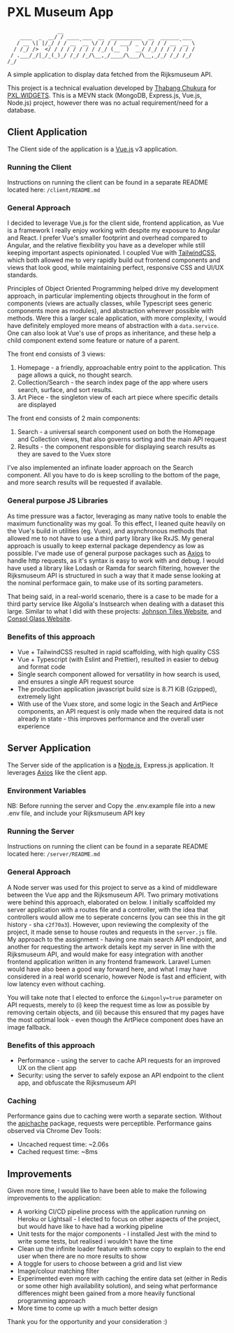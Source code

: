 # PXL Museum App

```
                __
    ____  _  __/ / ____ ___  __  __________  __  ______ ___
   / __ \| |/_/ / / __ `__ \/ / / / ___/ _ \/ / / / __ `__ \
  / /_/ />  </ / / / / / / / /_/ (__  )  __/ /_/ / / / / / /
 / .___/_/|_/_(_)_/ /_/ /_/\__,_/____/\___/\__,_/_/ /_/ /_/
/_/

```

A simple application to display data fetched from the Rijksmuseum API.

This project is a technical evaluation developed by [Thabang Chukura](mailto:atchukura@gmail.com) for [PXL.WIDGETS](https://pxlwidgets.com/). This is a MEVN stack (MongoDB, Express.js, Vue.js, Node.js) project, however there was no actual requirement/need for a database.

## Client Application

The Client side of the application is a [Vue.js](https://vuejs.org) v3 application.

### Running the Client

Instructions on running the client can be found in a separate README located here: `/client/README.md`

### General Approach

I decided to leverage Vue.js for the client side, frontend application, as Vue is a framework I really enjoy working with despite my exposure to Angular and React. I prefer Vue's smaller footprint and overhead compared to Angular, and the relative flexibility you have as a developer while still keeping important aspects opinionated. I coupled Vue with [TailwindCSS](https://tailwindcss.com/), which both allowed me to very rapidly build out frontend components and views that look good, while maintaining perfect, responsive CSS and UI/UX standards.

Principles of Object Oriented Programming helped drive my development approach, in particular implementing objects throughout in the form of components (views are actually classes, while Typescript sees generic components more as modules), and abstraction wherever possible with methods. Were this a larger scale application, with more complexity, I would have definitely employed more means of abstraction with a `data.service`. One can also look at Vue's use of props as inheritance, and these help a child component extend some feature or nature of a parent.

The front end consists of 3 views:

1. Homepage - a friendly, approachable entry point to the application. This page allows a quick, no thought search.
2. Collection/Search - the search index page of the app where users search, surface, and sort results.
3. Art Piece - the singleton view of each art piece where specific details are displayed

The front end consists of 2 main components:

1. Search - a universal search component used on both the Homepage and Collection views, that also governs sorting and the main API request
2. Results - the component responsible for displaying search results as they are saved to the Vuex store

I've also implemented an infinate loader approach on the Search component. All you have to do is keep scrolling to the bottom of the page, and more search results will be requested if available.

### General purpose JS Libraries

As time pressure was a factor, leveraging as many native tools to enable the maximum functionality was my goal. To this effect, I leaned quite heavily on the Vue's build in utilities (eg. Vuex), and asynchronous methods that allowed me to not have to use a third party library like RxJS. My general approach is usually to keep external package dependency as low as possible. I've made use of general purpose packages such as [Axios](https://www.npmjs.com/package/axios) to handle http requests, as it's syntax is easy to work with and debug. I would have used a library like Lodash or Ramda for search filtering, however the Rijksmuseum API is structured in such a way that it made sense looking at the nominal performace gain, to make use of its sorting parameters.

That being said, in a real-world scenario, there is a case to be made for a third party service like Algolia's Instsearch when dealing with a dataset this large. Similar to what I did with these projects: [Johnson Tiles Website](https://www.johnsontiles.co.za/products), and [Consol Glass Website](https://www.consol.co.za/products).

### Benefits of this approach

- Vue + TailwindCSS resulted in rapid scaffolding, with high quality CSS
- Vue + Typescript (with Eslint and Prettier), resulted in easier to debug and format code
- Single search component allowed for versatility in how search is used, and ensures a single API request source
- The production application javascript build size is 8.71 KiB (Gzipped), extremely light
- With use of the Vuex store, and some logic in the Seach and ArtPiece components, an API request is only made when the required data is not already in state - this improves performance and the overall user experience

## Server Application

The Server side of the application is a [Node.js](https://nodejs.org/), Express.js application. It leverages [Axios](https://www.npmjs.com/package/axios) like the client app.

### Environment Variables

NB: Before running the server and Copy the .env.example file into a new .env file, and include your Rijksmuseum API key

### Running the Server

Instructions on running the client can be found in a separate README located here: `/server/README.md`

### General Approach

A Node server was used for this project to serve as a kind of middleware between the Vue app and the Rijksmuseum API. Two primary motivations were behind this approach, elaborated on below. I initially scaffolded my server application with a routes file and a controller, with the idea that controllers would allow me to seperate concerns (you can see this in the git history - sha `c2f70a3`). However, upon reviewing the complexity of the project, it made sense to house routes and requests in the `server.js` file. My approach to the assignment - having one main search API endpoint, and another for requesting the artwork details kept my server in line with the Rijksmuseum API, and would make for easy integration with another frontend application written in any frontend framework. Laravel Lumen would have also been a good way forward here, and what I may have considered in a real world scenario, however Node is fast and efficient, with low latency even without caching.

You will take note that I elected to enforce the `&imgonly=true` parameter on API requests, merely to (i) keep the request time as low as possible by removing certain objects, and (ii) because this ensured that my pages have the most optimal look - even though the ArtPiece component does have an image fallback.

### Benefits of this approach

- Performance - using the server to cache API requests for an improved UX on the client app
- Security: using the server to safely expose an API endpoint to the client app, and obfuscate the Rijksmuseum API

### Caching

Performance gains due to caching were worth a separate section. Without the [apichache](https://www.npmjs.com/package/apicache) package, requests were perceptible. Performance gains observed via Chrome Dev Tools:

- Uncached request time: ~2.06s
- Cached request time: ~8ms

## Improvements

Given more time, I would like to have been able to make the following improvements to the application:

- A working CI/CD pipeline process with the application running on Heroku or Lightsail - I elected to focus on other aspects of the project, but would have like to have had a working pipeline
- Unit tests for the major components - I installed Jest with the mind to write some tests, but realised i wouldn't have the time
- Clean up the infinite loader feature with some copy to explain to the end user when there are no more results to show
- A toggle for users to choose between a grid and list view
- Image/colour matching filter
- Experimented even more with caching the entire data set (either in Redis or some other high availability solution), and seing what performance differences might been gained from a more heavily functional programming approach
- More time to come up with a much better design

Thank you for the opportunity and your consideration :)
